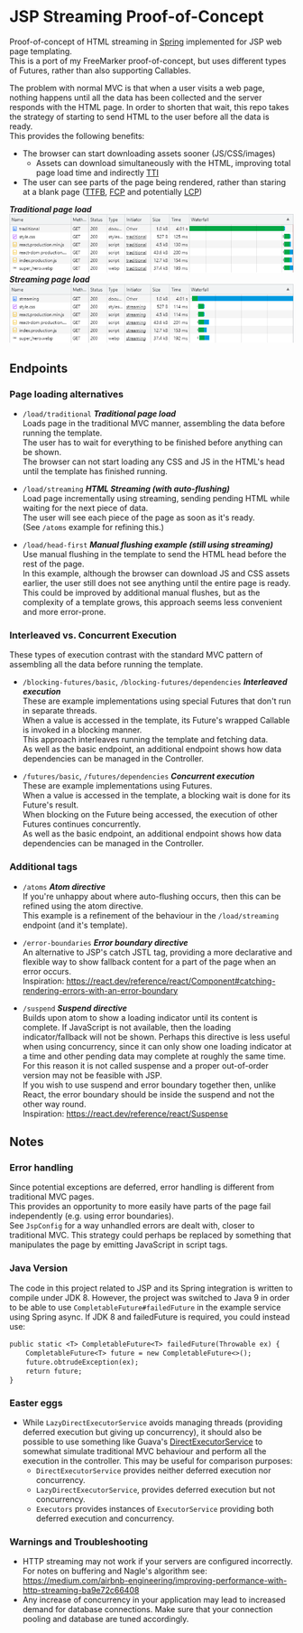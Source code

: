 # JSP Streaming Proof-of-Concept

Proof-of-concept of HTML streaming in [Spring](https://spring.io/projects/spring-boot) implemented for JSP web page templating.  
This is a port of my FreeMarker proof-of-concept, but uses different types of Futures, rather than also supporting Callables.

The problem with normal MVC is that when a user visits a web page,
nothing happens until all the data has been collected and the server responds with the HTML page.
In order to shorten that wait, this repo takes the strategy of starting to send HTML to the user before all the data is ready.  
This provides the following benefits:
- The browser can start downloading assets sooner (JS/CSS/images)
    - Assets can download simultaneously with the HTML, improving total page load time and indirectly [TTI](https://web.dev/tti/)
- The user can see parts of the page being rendered, rather than staring at a blank page
  ([TTFB](https://web.dev/ttfb/), [FCP](https://web.dev/fcp/) and potentially [LCP](https://web.dev/lcp/))

***Traditional page load***  
![Traditional page network requests](/markdown_assets/load_traditional.png)  
***Streaming page load***  
![Streaming page network requests](/markdown_assets/load_streaming.png)


## Endpoints


### Page loading alternatives
- `/load/traditional` ***Traditional page load***  
  Loads page in the traditional MVC manner, assembling the data before running the template.  
  The user has to wait for everything to be finished before anything can be shown.  
  The browser can not start loading any CSS and JS in the HTML's head until the template has finished running.


- `/load/streaming` ***HTML Streaming (with auto-flushing)***  
  Load page incrementally using streaming, sending pending HTML while waiting for the next piece of data.  
  The user will see each piece of the page as soon as it's ready.  
  (See `/atoms` example for refining this.)


- `/load/head-first` ***Manual flushing example (still using streaming)***  
  Use manual flushing in the template to send the HTML head before the rest of the page.  
  In this example, although the browser can download JS and CSS assets earlier,
  the user still does not see anything until the entire page is ready. This could be improved by additional manual flushes,
  but as the complexity of a template grows, this approach seems less convenient and more error-prone.


### Interleaved vs. Concurrent Execution

These types of execution contrast with the standard MVC pattern of assembling all the data before running the template.

- `/blocking-futures/basic`, `/blocking-futures/dependencies` ***Interleaved execution***  
  These are example implementations using special Futures that don't run in separate threads.  
  When a value is accessed in the template, its Future's wrapped Callable is invoked in a blocking manner.  
  This approach interleaves running the template and fetching data.  
  As well as the basic endpoint, an additional endpoint shows how data dependencies can be managed in the Controller.


- `/futures/basic`, `/futures/dependencies` ***Concurrent execution***  
  These are example implementations using Futures.  
  When a value is accessed in the template, a blocking wait is done for its Future's result.  
  When blocking on the Future being accessed, the execution of other Futures continues concurrently.  
  As well as the basic endpoint, an additional endpoint shows how data dependencies can be managed in the Controller.


### Additional tags

- `/atoms` ***Atom directive***  
  If you're unhappy about where auto-flushing occurs, then this can be refined using the atom directive.  
  This example is a refinement of the behaviour in the `/load/streaming` endpoint (and it's template).


- `/error-boundaries` ***Error boundary directive***  
  An alternative to JSP's catch JSTL tag, providing a more declarative and flexible way
  to show fallback content for a part of the page when an error occurs.  
  Inspiration: https://react.dev/reference/react/Component#catching-rendering-errors-with-an-error-boundary


- `/suspend` ***Suspend directive***  
  Builds upon atom to show a loading indicator until its content is complete.
  If JavaScript is not available, then the loading indicator/fallback will not be shown.
  Perhaps this directive is less useful when using concurrency, since it can only show one
  loading indicator at a time and other pending data may complete at roughly the same time.
  For this reason it is not called suspense and a proper out-of-order version
  may not be feasible with JSP.  
  If you wish to use suspend and error boundary together then, unlike React,
  the error boundary should be inside the suspend and not the other way round.  
  Inspiration: https://react.dev/reference/react/Suspense


## Notes

### Error handling

Since potential exceptions are deferred, error handling is different from traditional MVC pages.  
This provides an opportunity to more easily have parts of the page fail independently (e.g. using error boundaries).  
See `JspConfig` for a way unhandled errors are dealt with, closer to traditional MVC.
This strategy could perhaps be replaced by something that manipulates the page by emitting JavaScript in script tags. 

### Java Version

The code in this project related to JSP and its Spring integration is written to compile under JDK 8.
However, the project was switched to Java 9 in order to be able to use `CompletableFuture#failedFuture`
in the example service using Spring async. If JDK 8 and failedFuture is required, you could instead use:
```
public static <T> CompletableFuture<T> failedFuture(Throwable ex) {
    CompletableFuture<T> future = new CompletableFuture<>();
    future.obtrudeException(ex);
    return future;
}
```

### Easter eggs

- While `LazyDirectExecutorService` avoids managing threads (providing deferred execution but giving up concurrency),
it should also be possible to use something like Guava's [DirectExecutorService](https://guava.dev/releases/snapshot-jre/api/docs/com/google/common/util/concurrent/MoreExecutors.html#newDirectExecutorService())
to somewhat simulate traditional MVC behaviour and perform all the execution in the controller. 
This may be useful for comparison purposes:
  - `DirectExecutorService` provides neither deferred execution nor concurrency.
  - `LazyDirectExecutorService`, provides deferred execution but not concurrency.
  - `Executors` provides instances of `ExecutorService` providing both deferred execution and concurrency. 

### Warnings and Troubleshooting

- HTTP streaming may not work if your servers are configured incorrectly. For notes on buffering and Nagle's algorithm see:
https://medium.com/airbnb-engineering/improving-performance-with-http-streaming-ba9e72c66408
- Any increase of concurrency in your application may lead to increased demand for database connections.
  Make sure that your connection pooling and database are tuned accordingly.
